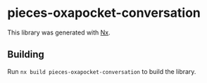 # pieces-oxapocket-conversation

This library was generated with [Nx](https://nx.dev).

## Building

Run `nx build pieces-oxapocket-conversation` to build the library.
